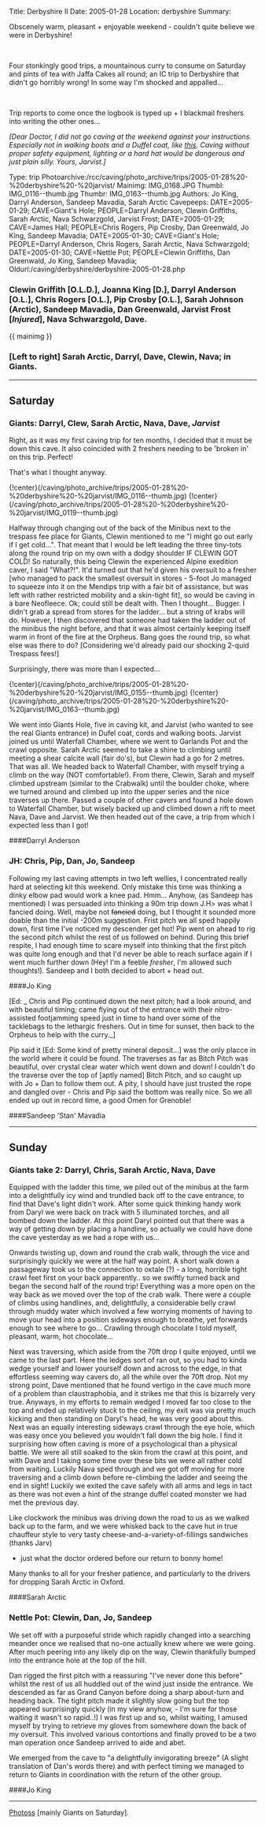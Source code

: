 Title: Derbyshire II
Date: 2005-01-28
Location: derbyshire
Summary:<p>Obscenely warm, pleasant + enjoyable weekend - couldn't quite believe we were in Derbyshire!</p><br><p>Four stonkingly good trips, a mountainous curry to consume on Saturday and pints of tea with Jaffa Cakes all round; an IC trip to Derbyshire that didn't go horribly wrong! In some way I'm shocked and appalled...</p><br><p>Trip reports to come once the logbook is typed up + I blackmail freshers into writing the other ones...</p><p><i>[Dear Doctor, I did not go caving at the weekend against your instructions. Especially not in walking boots and a Duffel coat, like <a href="photo_archive/trips/2005-01-28%20-%20derbyshire%20-%20jarvist/IMG_0161.html">this</a>. Caving without proper safety equipment, lighting or a hard hat would be dangerous and just plain silly. Yours, Jarvist.]</i></p>
Type: trip
Photoarchive:/rcc/caving/photo_archive/trips/2005-01-28%20-%20derbyshire%20-%20jarvist/
Mainimg: IMG_0168.JPG
Thumbl: IMG_0116--thumb.jpg
Thumbr: IMG_0163--thumb.jpg
Authors: Jo King, Darryl Anderson, Sandeep Mavadia, Sarah Arctic
Cavepeeps: DATE=2005-01-29; CAVE=Giant's Hole; PEOPLE=Darryl Anderson, Clewin Griffiths, Sarah Arctic, Nava Schwarzgold, Jarvist Frost;
           DATE=2005-01-29; CAVE=James Hall; PEOPLE=Chris Rogers, Pip Crosby, Dan Greenwald, Jo King, Sandeep Mavadia;
           DATE=2005-01-30; CAVE=Giant's Hole; PEOPLE=Darryl Anderson, Chris Rogers, Sarah Arctic, Nava Schwarzgold;
	   DATE=2005-01-30; CAVE=Nettle Pot; PEOPLE=Clewin Griffiths, Dan Greenwald, Jo King, Sandeep Mavadia;
Oldurl:/caving/derbyshire/derbyshire-2005-01-28.php

### Clewin Griffith [O.L.D.], Joanna King [D.], Darryl Anderson [O.L.], Chris Rogers [O.L.], Pip Crosby [O.L.], Sarah Johnson (Arctic), Sandeep Mavadia, Dan Greenwald, Jarvist Frost [_Injured_], Nava Schwarzgold, Dave.

{{ mainimg }}

### [Left to right] Sarah Arctic, Darryl, Dave, Clewin, Nava; in Giants.

* * *

## Saturday

### Giants: Darryl, Clew, Sarah Arctic, Nava, Dave, _Jarvist_

Right, as it was my first caving trip for ten months, I decided that it must
be down this cave. It also coincided with 2 freshers needing to be 'broken in'
on this trip. Perfect!

That's what I thought anyway.

{!center}(/caving/photo_archive/trips/2005-01-28%20-%20derbyshire%20-%20jarvist/IMG_0116--thumb.jpg) 
{!center}(/caving/photo_archive/trips/2005-01-28%20-%20derbyshire%20-%20jarvist/IMG_0119--thumb.jpg) 

Halfway through changing out of the back of
the Minibus next to the trespass fee place for Giants, Clewin mentioned to me
"I might go out early if I get cold...". That meant that I would be left
leading the three tiny-tots along the round trip on my own with a dodgy
shoulder IF CLEWIN GOT COLD! So naturally, this being Clewin the experienced
Alpine exedition caver, I said "What?!". It'd turned out that he'd given his
oversuit to a fresher [who managed to pack the smallest oversuit in stores -
5-foot Jo managed to squeeze into it on the Mendips trip with a fair bit of
assistance, but was left with rather restricted mobility and a skin-tight
fit], so would be caving in a bare Neofleece. Ok; could still be dealt with.
Then I thought... Bugger. I didn't grab a spread from stores for the ladder...
but a string of krabs will do. However, I then discovered that someone had
taken the ladder out of the minibus the night before, and that it was almost
certainly keeping itself warm in front of the fire at the Orpheus. Bang goes
the round trip, so what else was there to do? [Considering we'd already paid
our shocking 2-quid Trespass fees!]

Surprisingly, there was more than I expected...

{!center}(/caving/photo_archive/trips/2005-01-28%20-%20derbyshire%20-%20jarvist/IMG_0155--thumb.jpg) 
{!center}(/caving/photo_archive/trips/2005-01-28%20-%20derbyshire%20-%20jarvist/IMG_0163--thumb.jpg) 

We went into Giants Hole, five in caving
kit, and Jarvist (who wanted to see the real Giants entrance) in Dufel coat,
cords and walking boots. Jarvist joined us until Waterfall Chamber, where we
went to Garlands Pot and the crawl opposite. Sarah Arctic seemed to take a
shine to climbing until meeting a shear calcite wall (fair do's), but Clewin
had a go for 2 metres. That was all. We headed back to Waterfall Chamber, with
myself trying a climb on the way (NOT comfortable!). From there, Clewin, Sarah
and myself climbed upstream (similar to the Crabwalk) until the boulder choke,
where we turned around and climbed up into the upper series and the nice
traverses up there. Passed a couple of other cavers and found a hole down to
Waterfall Chamber, but wisely backed up and climbed down a rift to meet Nava,
Dave and Jarvist. We then headed out of the cave, a trip from which I expected
less than I got!

####Darryl Anderson

### JH: Chris, Pip, Dan, Jo, Sandeep

Following my last caving attempts in two left wellies, I concentrated really
hard at selecting kit this weekend. Only mistake this time was thinking a
dinky elbow pad would work a knee pad. Hmm... Anyhow, (as Sandeep has
mentioned) I was persuaded into thinking a 90m trip down J.H&gt; was what I
fancied doing. Well, maybe not <s>fancied</s> doing, but I thought it sounded
more doable than the initial -200m suggestion. Frist pitch we all sped happily
down, first time I've noticed my descender get hot! Pip went on ahead to rig
the second pitch whilst the rest of us followed on behind. During this brief
respite, I had enough time to scare myself into thinking that the first pitch
was quite long enough and that I'd never be able to reach surface again if I
went much further down (Hey! I'm a feeble _fresher_, I'm allowed such
thoughts!). Sandeep and I both decided to abort + head out.

####Jo King

[Ed: _ Chris and Pip continued down the next pitch; had a look around, and
with beautiful timing; came flying out of the entrance with their nitro-
assisted footjamming speed just in time to hand over some of the tacklebags to
the lethargic freshers. Out in time for sunset, then back to the Orpheus to
help with the curry._]

Pip said it [Ed: Some kind of pretty mineral deposit...] was the only placce
in the world where it could be found. The traverses as far as Bitch Pitch was
beautiful, over crystal clear water which went down and down! I couldn't do
the traverse over the top of [aptly named] Bitch Pitch, and so caught up with
Jo + Dan to follow them out. A pity, I should have just trusted the rope and
dangled over - Chris and Pip said the bottom was really nice. So we all ended
up out in record time, a good Omen for Grenoble!

####Sandeep 'Stan' Mavadia

* * *

## Sunday

### Giants take 2: Darryl, Chris, Sarah Arctic, Nava, Dave

Equipped with the ladder this time, we piled out of the minibus at the farm
into a delightfully icy wind and trundled back off to the cave entrance, to
find that Dave's light didn't work. After some quick thinking handy work from
Daryl we were back on track with 5 illuminated torches, and all bombed down
the ladder. At this point Daryl pointed out that there was a way of getting
down by placing a handline, so actually we could have done the cave yesterday
as we had a rope with us...

Onwards twisting up, down and round the crab walk, through the vice and
surprisingly quickly we were at the half way point. A short walk down a
passageway took us to the connection to oxtale (?) - a long, horrible tight
crawl feet first on your back apparently.. so we swiftly turned back and began
the second half of the round trip! Everything was a more open on the way back
as we moved over the top of the crab walk. There were a couple of climbs using
handlines, and, delightfully, a considerable belly crawl through muddy water
which involved a few worrying moments of having to move your head into a
position sideways enough to breathe, yet forwards enough to see where to go...
Crawling through chocolate I told myself, pleasant, warm, hot chocolate...

Next was traversing, which aside from the 70ft drop I quite enjoyed, until we
came to the last part. Here the ledges sort of ran out, so you had to kinda
wedge yourself and lower yourself down and across to the edge, in that
effortless seeming way cavers do, all the while over the 70ft drop. Not my
strong point, Dave mentioned that he found vertigo in the cave much more of a
problem than claustraphobia, and it strikes me that this is bizarrely very
true. Anyways, in my efforts to remain wedged I moved far too close to the top
and ended up relatively stuck to the ceiling, my exit was via pretty much
kicking and then standing on Daryl's head, he was very good about this. Next
was an equally interesting sideways crawl through the eye hole, which was easy
once you believed you wouldn't fall down the big hole. I find it surprising
how often caving is more of a psychological than a physical battle. We were
all still soaked to the skin from the crawl at this point, and with Dave and I
taking some time over these bits we were all rather cold from waiting. Luckily
Nava sped through and we got off moving for more traversing and a climb down
before re-climbing the ladder and seeing the end in sight! Luckily we exited
the cave safely with all arms and legs in tact as there was not even a hint of
the strange duffel coated monster we had met the previous day.

Like clockwork the minibus was driving down the road to us as we walked back
up to the farm, and we were whisked back to the cave hut in true chauffeur
style to very tasty cheese-and-a-variety-of-fillings sandwiches (thanks Jarv)
- just what the doctor ordered before our return to bonny home!

Many thanks to all for your fresher patience, and particularly to the drivers
for dropping Sarah Arctic in Oxford.

####Sarah Arctic

### Nettle Pot: Clewin, Dan, Jo, Sandeep

We set off with a purposeful stride which rapidly changed into a searching
meander once we realised that no-one actually knew where we were going. After
much peering into any likely dip on the way, Clewin thankfully bumped into the
entrance hole at the top of the hill.

Dan rigged the first pitch with a reassuring "I've never done this before"
whilst the rest of us all huddled out of the wind just inside the entrance. We
descended as far as Grand Canyon before doing a sharp about-turn and heading
back. The tight pitch made it slightly slow going but the top appeared
surprisingly quickly (in my view anyhow, - I'm sure for those waiting it
wasn't so rapid..!) I was first up and so, whilst waiting, I amused myself by
trying to retrieve my gloves from somewhere down the back of my oversuit. This
involved various contortions and finally proved to be a two man operation once
Sandeep arrived to aide and abet.

We emerged from the cave to "a delightfully invigorating breeze" (A slight
translation of Dan's words there) and with perfect timing we managed to return
to Giants in coordination with the return of the other group.

####Jo King

* * *

[Photoss](/caving/photo_archive/trips/2005-01-28%20-%20derbyshire%20-%20jarvist/dirindex.html) [mainly Giants on Saturday].

